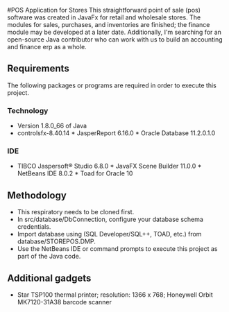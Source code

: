 #POS Application for Stores
This straightforward point of sale (pos) software was created in JavaFx for retail and wholesale stores. The modules for sales, purchases, and inventories are finished; the finance module may be developed at a later date. Additionally, I'm searching for an open-source Java contributor who can work with us to build an accounting and finance erp as a whole.





## Requirements


The following packages or programs are required in order to execute this project.

### Technology

* Version 1.8.0_66 of Java
* controlsfx-8.40.14 * JasperReport 6.16.0 * Oracle Database 11.2.0.1.0

### IDE

* TIBCO Jaspersoft® Studio 6.8.0 * JavaFX Scene Builder 11.0.0 * NetBeans IDE 8.0.2 * Toad for Oracle 10

## Methodology

* This respiratory needs to be cloned first.
* In src/database/DbConnection, configure your database schema credentials.
* Import database using (SQL Developer/SQL++, TOAD, etc.) from database/STOREPOS.DMP.
* Use the NetBeans IDE or command prompts to execute this project as part of the Java code.

## Additional gadgets

* Star TSP100 thermal printer; resolution: 1366 x 768; Honeywell Orbit MK7120-31A38 barcode scanner

